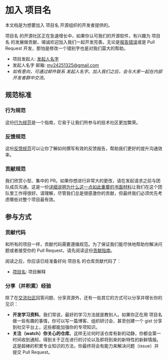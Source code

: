 # 加入 项目名

本文档是为想要加入 项目名 开源组织的开发者提供的。

项目名 的开源社区正在急速增长中，如果你认可我们的开源软件，有兴趣为 项目名 的发展做贡献，竭诚欢迎加入我们一起开发完善。无论是[报告错误](../guide/feedback.md)或是 Pull Request 开发，那怕是修改一个错别字也是对我们莫大的帮助。

- 项目发起人: [发起人名字](https://github.com/mouyong)
- 发起人名字 邮箱: [my24251325@gmail.com](mailto:my24251325@gmail.com)
- *如有意向，可通过邮件联系 发起人名字。加入我们之后，会与大家一起在内部开发者群中交流。*

## 规范标准

### 行为规范

这份[行为规范](https://www.contributor-covenant.org/zh-cn/version/2/0/code_of_conduct/)是一个指南，它易于让我们所参与的技术社区更加繁荣。

### 反馈规范

这份[反馈规范](https://www.chiark.greenend.org.uk/~sgtatham/bugs-cn.html)可以让你了解如何撰写有效的反馈报告，帮助我们更好的提升沟通效率。

### 贡献规范

我们欣赏小型、集中的 PR。如果你想进行非常大的更改，请在发起请求之前与团队成员沟通。这是一份[详细说明为什么这一点如此重要的书面材料](https://www.netlify.com/blog/2020/03/31/how-to-scope-down-prs/)让我们在这个团队里工作得很好。请理解，尽管我们总是很感激你的贡献，但最终我们必须优先考虑哪些对整个项目最有效。

## 参与方式

### 贡献代码

和所有的项目一样，贡献代码需要遵循规范。为了保证我们能尽快地帮助你解决问题或者接受你的 Pull Request，请先阅读这份[贡献指南](../contributing/)。

阅读之后，你应该已经准备好向 项目名 的仓库贡献代码了：

- [项目名](https://github.com/mouyong/vitepress-doc-website): 项目解释

<!-- 除此之外，我们还有 xx、xx 等[配套仓库](https://github.com/mouyong)。 -->

### 分享（并积累）经验

除了在[交流社区](https://discuss.fresns.cn/)回答问题、分享资源外，还有一些其它的方式可以分享并增长你的见识：

- **开发学习资料**。我们常说，最好的学习方法就是教别人。如果你正在用 项目名 做一些有趣的事情，你可以写一篇博客、组织研讨会、甚至创建一个 gist 分享到社交平台上，这些都能加强你的专项知识。
- **关注（watch）你关心的仓库**。这样无论何时该仓库有新的动静，你都会第一时间收到通知，得到关于正在进行的讨论以及即将到来的新特性的新鲜情报。这是超棒的积累专业知识的方法，你最终将会有能力来解决问题（issue）并提交 Pull Request。
